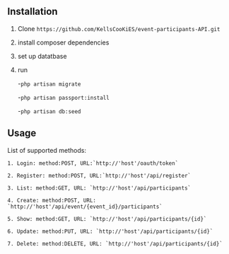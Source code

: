 ## Installation
1. Clone `https://github.com/KellsCooKiES/event-participants-API.git`
2. install composer dependencies
3. set up datatbase
4. run

     -`php artisan migrate`
     
     -`php artisan passport:install`
     
     -`php artisan db:seed`



## Usage
List of supported methods:

    1. Login: method:POST, URL:`http://'host'/oauth/token`
    
    2. Register: method:POST, URL:`http://'host'/api/register`
    
    3. List: method:GET, URL: `http://'host'/api/participants`
    
    4. Create: method:POST, URL: `http://'host'/api/event/{event_id}/participants`
    
    5. Show: method:GET, URL: `http://'host'/api/participants/{id}`
    
    6. Update: method:PUT, URL: `http://'host'/api/participants/{id}`
    
    7. Delete: method:DELETE, URL: `http://'host'/api/participants/{id}`




